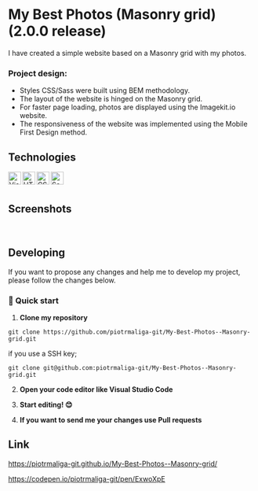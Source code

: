 # My Best Photos (Masonry grid) (2.0.0 release)

I have created a simple website based on a Masonry grid with my photos.

### Project design:

- Styles CSS/Sass were built using BEM methodology.
- The layout of the website is hinged on the Masonry grid.
- For faster page loading, photos are displayed using the Imagekit.io website.
- The responsiveness of the website was implemented using the Mobile First Design method.

## Technologies

<img align="left" alt="Visual Studio Code" width="26px" src="https://img.icons8.com/color/48/000000/visual-studio-code-2019.png" />

<img align="left" alt="HTML" width="26px" src="https://img.icons8.com/color/48/000000/html-5--v1.png" />

<img align="left" alt="CSS" width="26px" src="https://img.icons8.com/color/48/000000/css3.png" />

<img align="left" alt="Sass" width="26px" src="https://img.icons8.com/color/48/000000/sass.png" />

<br/>
<br/>

## Screenshots

<img src="https://raw.githubusercontent.com/piotrmaliga-git/My-Best-Photos-Masonry-grid.github.io/master/screenshots/s1.png" alt="">

<img src="https://raw.githubusercontent.com/piotrmaliga-git/My-Best-Photos-Masonry-grid.github.io/master/screenshots/s2.png" alt="">

<img src="https://raw.githubusercontent.com/piotrmaliga-git/My-Best-Photos-Masonry-grid.github.io/master/screenshots/s3.png" alt="">

## Developing

If you want to propose any changes and help me to develop my project, please follow the changes below.

### 🚀 Quick start

1.  **Clone my repository**

```
git clone https://github.com/piotrmaliga-git/My-Best-Photos--Masonry-grid.git
```

if you use a SSH key;

```
git clone git@github.com:piotrmaliga-git/My-Best-Photos--Masonry-grid.git
```

2. **Open your code editor like Visual Studio Code**

3. **Start editing! 😊**

4. **If you want to send me your changes use Pull requests**

## Link

https://piotrmaliga-git.github.io/My-Best-Photos--Masonry-grid/

https://codepen.io/piotrmaliga-git/pen/ExwoXpE